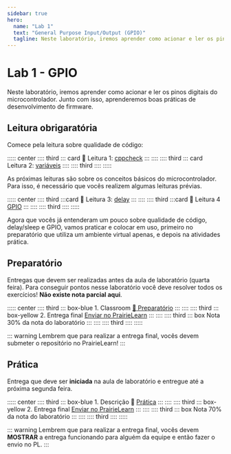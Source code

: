 ```yaml
---
sidebar: true
hero:
  name: "Lab 1" 
  text: "General Purpose Input/Output (GPIO)" 
  tagline: Neste laboratório, iremos aprender como acionar e ler os pinos digitais do microcontrolador. Junto com isso, aprenderemos boas práticas de desenvolvimento de firmware.
---
```


# Lab 1 - GPIO

Neste laboratório, iremos aprender como acionar e ler os pinos digitais do microcontrolador. Junto com isso, aprenderemos boas práticas de desenvolvimento de firmware.

## Leitura obrigaratória

Comece pela leitura sobre qualidade de código:

::::: center
:::: third
::: card  📖 Leitura 1: [cppcheck](/guides/qualidade-cppcheck)
:::
::::
:::: third
::: card Leitura 2: [variáveis](/guides/qualidade-variables)
::::
:::: third
::::
:::::

As próximas leituras são sobre os conceitos básicos do microcontrolador. Para isso, é necessário que vocês realizem algumas leituras prévias.

::::: center
:::: third
:::card 📖 Leitura 3: [delay](/guides/pico-delay)
:::
::::
:::: third
:::card  📖 Leitura 4 [GPIO](/guides/pico-gpio)
:::
::::
:::: third
::::
:::::

Agora que vocês já entenderam um pouco sobre qualidade de código, delay/sleep e GPIO, vamos praticar e colocar em uso, primeiro no preparatório que utiliza um ambiente virtual apenas, e depois na atividades prática.

## Preparatório <Badge type="info" text="30% da nota de lab" /> 

Entregas que devem ser realizadas antes da aula de laboratório (quarta feira). Para conseguir pontos nesse laboratório você deve resolver todos os exercícios! **Não existe nota parcial aqui**.

::::: center
:::: third 
::: box-blue 1. Classroom
[:memo: Preparatório](https://classroom.github.com/a/wKgeR0Q_)
:::
::::
:::: third
::: box-yellow 2. Entrega final
[Enviar no PrairieLearn](https://us.prairielearn.com/pl/course_instance/188020)
:::
::::
:::: third
::: box Nota
30% da nota do laboratório
:::
::::
:::: third
::::
:::::

::: warning
Lembrem que para realizar a entrega final, vocês devem submeter o repositório no  PrairieLearn!
:::

## Prática <Badge type="info" text="50% da nota de lab" />

Entrega que deve ser **iniciada** na aula de laboratório e entregue até a próxima segunda feira.

::::: center
:::: third 
::: box-blue 1. Descrição
:memo: [Prática](/labs/gpio-pratica)
:::
::::
:::: third
::: box-yellow 2. Entrega final
[Enviar no PrairieLearn](https://us.prairielearn.com/pl/course_instance/188020)
:::
::::
:::: third
::: box Nota
70% da nota do laboratório
:::
::::
:::: third
::::
:::::

::: warning
Lembrem que para realizar a entrega final, vocês devem **MOSTRAR** a entrega funcionando para alguém da equipe e então fazer o envio no PL.
:::

